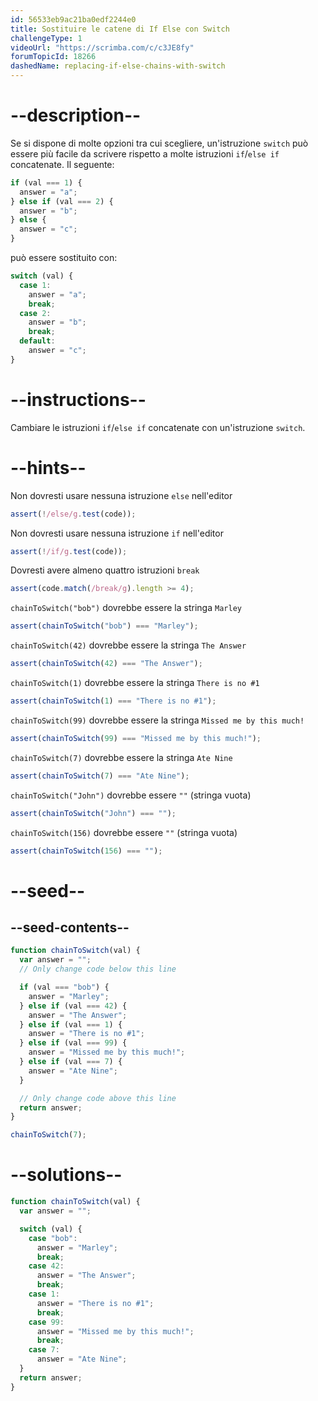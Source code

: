 ```yaml
---
id: 56533eb9ac21ba0edf2244e0
title: Sostituire le catene di If Else con Switch
challengeType: 1
videoUrl: "https://scrimba.com/c/c3JE8fy"
forumTopicId: 18266
dashedName: replacing-if-else-chains-with-switch
---
```


# --description--

Se si dispone di molte opzioni tra cui scegliere, un'istruzione `switch` può essere più facile da scrivere rispetto a molte istruzioni `if`/`else if` concatenate. Il seguente:

```js
if (val === 1) {
  answer = "a";
} else if (val === 2) {
  answer = "b";
} else {
  answer = "c";
}
```

può essere sostituito con:

```js
switch (val) {
  case 1:
    answer = "a";
    break;
  case 2:
    answer = "b";
    break;
  default:
    answer = "c";
}
```

# --instructions--

Cambiare le istruzioni `if`/`else if` concatenate con un'istruzione `switch`.

# --hints--

Non dovresti usare nessuna istruzione `else` nell'editor

```js
assert(!/else/g.test(code));
```

Non dovresti usare nessuna istruzione `if` nell'editor

```js
assert(!/if/g.test(code));
```

Dovresti avere almeno quattro istruzioni `break`

```js
assert(code.match(/break/g).length >= 4);
```

`chainToSwitch("bob")` dovrebbe essere la stringa `Marley`

```js
assert(chainToSwitch("bob") === "Marley");
```

`chainToSwitch(42)` dovrebbe essere la stringa `The Answer`

```js
assert(chainToSwitch(42) === "The Answer");
```

`chainToSwitch(1)` dovrebbe essere la stringa `There is no #1`

```js
assert(chainToSwitch(1) === "There is no #1");
```

`chainToSwitch(99)` dovrebbe essere la stringa `Missed me by this much!`

```js
assert(chainToSwitch(99) === "Missed me by this much!");
```

`chainToSwitch(7)` dovrebbe essere la stringa `Ate Nine`

```js
assert(chainToSwitch(7) === "Ate Nine");
```

`chainToSwitch("John")` dovrebbe essere `""` (stringa vuota)

```js
assert(chainToSwitch("John") === "");
```

`chainToSwitch(156)` dovrebbe essere `""` (stringa vuota)

```js
assert(chainToSwitch(156) === "");
```

# --seed--

## --seed-contents--

```js
function chainToSwitch(val) {
  var answer = "";
  // Only change code below this line

  if (val === "bob") {
    answer = "Marley";
  } else if (val === 42) {
    answer = "The Answer";
  } else if (val === 1) {
    answer = "There is no #1";
  } else if (val === 99) {
    answer = "Missed me by this much!";
  } else if (val === 7) {
    answer = "Ate Nine";
  }

  // Only change code above this line
  return answer;
}

chainToSwitch(7);
```

# --solutions--

```js
function chainToSwitch(val) {
  var answer = "";

  switch (val) {
    case "bob":
      answer = "Marley";
      break;
    case 42:
      answer = "The Answer";
      break;
    case 1:
      answer = "There is no #1";
      break;
    case 99:
      answer = "Missed me by this much!";
      break;
    case 7:
      answer = "Ate Nine";
  }
  return answer;
}
```
